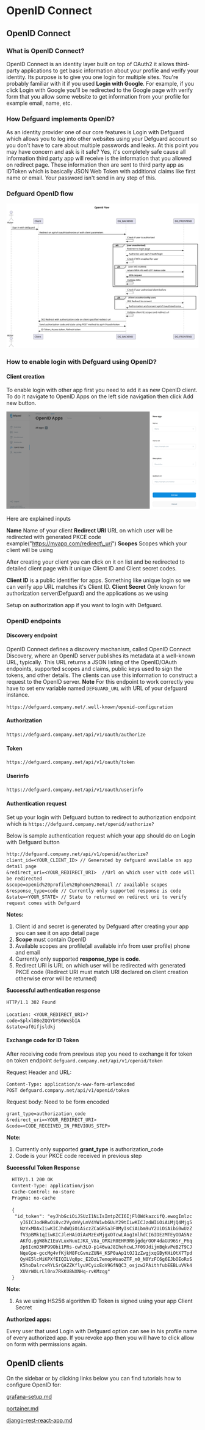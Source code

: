 # OpenID Connect

## OpenID Connect

### What is OpenID Connect?

OpenID Connect is an identity layer built on top of OAuth2 it allows third-party applications to get basic information about your profile and verify your identity. Its purpose is to give you one login for multiple sites. You're probably familiar with it if you used **Login with Google**. For example, if you click Login with Google you'll be redirected to the Google page with verify form that you allow some website to get information from your profile for example email, name, etc.

### How Defguard implements OpenID?

As an identity provider one of our core features is Login with Defguard which allows you to log into other websites using your Defguard account so you don't have to care about multiple passwords and leaks. At this point you may have concern and ask is it safe? Yes, it's completely safe cause all information third party app will receive is the information that you allowed on redirect page. These information then are sent to third party app as IDToken which is basically JSON Web Token with additional claims like first name or email. Your password isn't send in any step of this.

### Defguard OpenID flow

![OpenID flow](../../in-depth/puml/openid-flow.svg)

### How to enable login with Defguard using OpenID?

#### Client creation

To enable login with other app first you need to add it as new OpenID client. To do it navigate to OpenID Apps on the left side navigation then click Add new button.

![OpenID add client form](../../.gitbook/assets/OpenIDForm.png)

Here are explained inputs

**Name** Name of your client **Redirect URI** URL on which user will be redirected with generated PKCE code example("https://myapp.com/redirect\_uri") **Scopes** Scopes which your client will be using

After creating your client you can click on it on list and be redirected to detailed client page with it unique Client ID and Client secret codes.

**Client ID** is a public identifier for apps. Something like unique login so we can verify app URL matches it's Client ID. **Client Secret** Only known for authorization server(Defguard) and the applications as we using

Setup on authorization app if you want to login with Defguard.

### OpenID endpoints

#### Discovery endpoint 
OpenID Connect defines a discovery mechanism, called OpenID Connect Discovery, where an OpenID server publishes its metadata at a well-known URL, typically. This URL returns a JSON listing of the OpenID/OAuth endpoints, supported scopes and claims, public keys used to sign the tokens, and other details. The clients can use this information to construct a request to the OpenID server.
**Note** For this endpoint to work correctly you have to set env variable named `DEFGUARD_URL` with URL of your defguard instance.

`https://defguard.company.net/.well-known/openid-configuration`

#### Authorization 
`https://defguard.company.net/api/v1/oauth/authorize`

#### Token
`https://defguard.company.net/api/v1/oauth/token`

#### Userinfo
`https://defguard.company.net/api/v1/oauth/userinfo`


#### Authentication request

Set up your login with Defguard button to redirect to authorization endpoint which is `https://defguard.company.net/openid/authorize?`

Below is sample authentication request which your app should do on Login with Defguard button

```
http://defguard.company.net/api/v1/openid/authorize?
client_id=<YOUR_CLIENT_ID> // Generated by defguard available on app detail page
&redirect_uri=<YOUR_REDIRECT_URI>  //Url on which user with code will be redirected
&scope=openid%20profile%20phone%20email // available scopes
&response_type=code // Currently only supported response is code
&state=<YOUR_STATE> // State to returned on redirect uri to verify request comes with Defguard
```

**Notes:**

1. Client id and secret is generated by Defguard after creating your app you can see it on app detail page
2. **Scope** must contain OpenID
3. Available scopes are profile(all available info from user profile) phone and email
4. Currently only supported **response\_type** is **code**.
5. Redirect URI is URL on which user will be redirected with generated PKCE code (Redirect URI must match URI declared on client creation otherwise error will be returned)

**Successful authentication response**

```
HTTP/1.1 302 Found

Location: <YOUR_REDIRECT_URI>?
code=SplxlOBeZQQYbYS6WxSbIA
&state=af0ifjsldkj
```

#### Exchange code for ID Token

After receiving code from previous step you need to exchange it for token on token endpoint `defguard.company.net/api/v1/openid/token`

Request Header and URL:

```
Content-Type: application/x-www-form-urlencoded
POST defguard.company.net/api/v1/openid/token
```

Request body: Need to be form encoded

```
grant_type=authorization_code
&redirect_uri=<YOUR_REDIRECT_URI>
&code=<CODE_RECEIVED_IN_PREVIOUS_STEP>
```

**Note:**

1. Currently only supported **grant\_type** is authorization\_code
2. Code is your PKCE code received in previous step

**Successful Token Response**

```
  HTTP/1.1 200 OK
  Content-Type: application/json
  Cache-Control: no-store
  Pragma: no-cache

  {
   "id_token": "eyJhbGciOiJSUzI1NiIsImtpZCI6IjFlOWdkazcifQ.ewogImlzc
     yI6ICJodHRwOi8vc2VydmVyLmV4YW1wbGUuY29tIiwKICJzdWIiOiAiMjQ4Mjg5
     NzYxMDAxIiwKICJhdWQiOiAiczZCaGRSa3F0MyIsCiAibm9uY2UiOiAibi0wUzZ
     fV3pBMk1qIiwKICJleHAiOiAxMzExMjgxOTcwLAogImlhdCI6IDEzMTEyODA5Nz
     AKfQ.ggW8hZ1EuVLuxNuuIJKX_V8a_OMXzR0EHR9R6jgdqrOOF4daGU96Sr_P6q
     Jp6IcmD3HP99Obi1PRs-cwh3LO-p146waJ8IhehcwL7F09JdijmBqkvPeB2T9CJ
     NqeGpe-gccMg4vfKjkM8FcGvnzZUN4_KSP0aAp1tOJ1zZwgjxqGByKHiOtX7Tpd
     QyHE5lcMiKPXfEIQILVq0pc_E2DzL7emopWoaoZTF_m0_N0YzFC6g6EJbOEoRoS
     K5hoDalrcvRYLSrQAZZKflyuVCyixEoV9GfNQC3_osjzw2PAithfubEEBLuVVk4
     XUVrWOLrLl0nx7RkKU8NXNHq-rvKMzqg"
  }
```

**Note:**

1. As we using HS256 algorithm ID Token is signed using your app Client Secret

**Authorized apps:**

Every user that used Login with Defguard option can see in his profile name of every authorized app. If you revoke app then you will have to click allow on form with permissions again.

## OpenID clients

On the sidebar or by clicking links below you can find tutorials how to configure OpenID for:

[grafana-setup.md](grafana-setup.md "mention")

[portainer.md](portainer.md "mention")

[django-rest-react-app.md](django-rest-react-app.md "mention")
